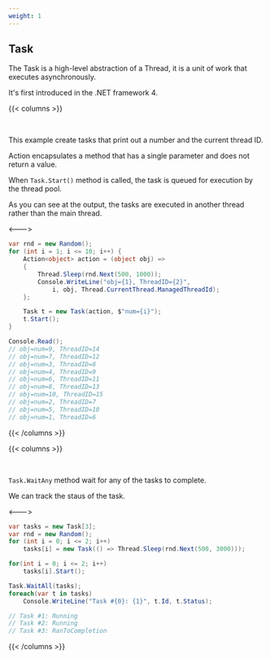 ```yaml
---
weight: 1
---
```


## Task
The Task is a high-level abstraction of a Thread, it is a unit of work that executes asynchronously.

It's first introduced in the .NET framework 4.

{{< columns >}}

<br/>

This example create tasks that print out a number and the current thread ID.

Action encapsulates a method that has a single parameter and does not return a value.

When `Task.Start()` method is called, the task is queued for execution by the thread pool.

As you can see at the output, the tasks are executed in another thread rather than the main thread.

<--->

```cs
var rnd = new Random();
for (int i = 1; i <= 10; i++) {
    Action<object> action = (object obj) =>
    {
        Thread.Sleep(rnd.Next(500, 1000));
        Console.WriteLine("obj={1}, ThreadID={2}",
            i, obj, Thread.CurrentThread.ManagedThreadId);
    };

    Task t = new Task(action, $"num={i}");
    t.Start();
}

Console.Read();
// obj=num=9, ThreadID=14
// obj=num=7, ThreadID=12
// obj=num=3, ThreadID=8
// obj=num=4, ThreadID=9
// obj=num=6, ThreadID=11
// obj=num=8, ThreadID=13
// obj=num=10, ThreadID=15
// obj=num=2, ThreadID=7
// obj=num=5, ThreadID=10
// obj=num=1, ThreadID=6
```

{{< /columns >}}

{{< columns >}}

<br/>

`Task.WaitAny` method wait for any of the tasks to complete.

We can track the staus of the task.

<--->

```cs
var tasks = new Task[3];
var rnd = new Random();
for (int i = 0; i <= 2; i++)
    tasks[i] = new Task(() => Thread.Sleep(rnd.Next(500, 3000)));

for(int i = 0; i <= 2; i++)
    tasks[i].Start();

Task.WaitAll(tasks);
foreach(var t in tasks)
    Console.WriteLine("Task #{0}: {1}", t.Id, t.Status);

// Task #1: Running
// Task #2: Running        
// Task #3: RanToCompletion
```

{{< /columns >}}